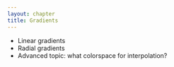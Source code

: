 ```yaml
---
layout: chapter
title: Gradients
---
```

* Linear gradients
* Radial gradients
* Advanced topic: what colorspace for interpolation?
